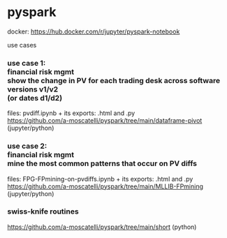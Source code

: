 # pyspark

docker:
https://hub.docker.com/r/jupyter/pyspark-notebook

use cases

<h3>
  use case 1:<br>
  financial risk mgmt<br>
  show the change in PV for each trading desk across software versions v1/v2<br>
  (or dates d1/d2) 
</h3>

files:
pvdiff.ipynb + its exports: .html and .py<br>
https://github.com/a-moscatelli/pyspark/tree/main/dataframe-pivot (jupyter/python)

<h3>
  use case 2:<br>
  financial risk mgmt<br>
  mine the most common patterns that occur on PV diffs
</h3>

files:
FPG-FPmining-on-pvdiffs.ipynb + its exports: .html and .py<br>
https://github.com/a-moscatelli/pyspark/tree/main/MLLIB-FPmining (jupyter/python)

<h3>
  swiss-knife routines
</h3>

https://github.com/a-moscatelli/pyspark/tree/main/short (python)

